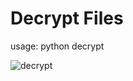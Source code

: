 # Decrypt Files

usage: python decrypt

![decrypt](https://github.com/user-attachments/assets/4bf4a7c9-8b32-4098-9db2-ae3d9736f9ef)
